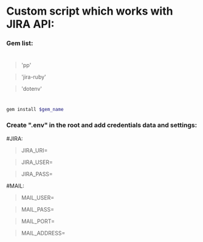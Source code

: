 # Custom script which works with JIRA API:

### Gem list:
#
> 'pp'

> 'jira-ruby'

> 'dotenv'
#
```sh
gem install $gem_name
```
### Create ".env" in the root and add credentials data and settings:

#JIRA:

> JIRA_URI=

> JIRA_USER=

> JIRA_PASS=

#MAIL:

> MAIL_USER= 

> MAIL_PASS=

> MAIL_PORT=

> MAIL_ADDRESS=
